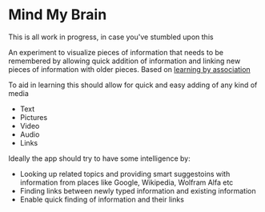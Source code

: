 Mind My Brain
=============

This is all work in progress, in case you've stumbled upon this

An experiment to visualize pieces of information that needs to be
remembered by allowing quick addition of information and linking new
pieces of information with older pieces. Based on [learning by
association](http://webspace.ship.edu/cgboer/genpsylearning.html)

To aid in learning this should allow for quick and easy adding of any
kind of media
  * Text
  * Pictures
  * Video
  * Audio
  * Links


Ideally the app should try to have some intelligence by:
  * Looking up related topics and providing smart suggestoins with
    information from places like Google, Wikipedia, Wolfram Alfa etc 
  * Finding links between newly typed information and existing
    information
  * Enable quick finding of information and their links
